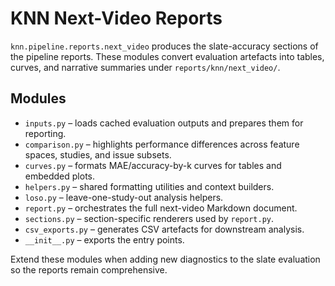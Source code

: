 # KNN Next-Video Reports

`knn.pipeline.reports.next_video` produces the slate-accuracy sections of the
pipeline reports. These modules convert evaluation artefacts into tables,
curves, and narrative summaries under `reports/knn/next_video/`.

## Modules

- `inputs.py` – loads cached evaluation outputs and prepares them for reporting.
- `comparison.py` – highlights performance differences across feature spaces,
  studies, and issue subsets.
- `curves.py` – formats MAE/accuracy-by-k curves for tables and embedded plots.
- `helpers.py` – shared formatting utilities and context builders.
- `loso.py` – leave-one-study-out analysis helpers.
- `report.py` – orchestrates the full next-video Markdown document.
- `sections.py` – section-specific renderers used by `report.py`.
- `csv_exports.py` – generates CSV artefacts for downstream analysis.
- `__init__.py` – exports the entry points.

Extend these modules when adding new diagnostics to the slate evaluation so the
reports remain comprehensive.
